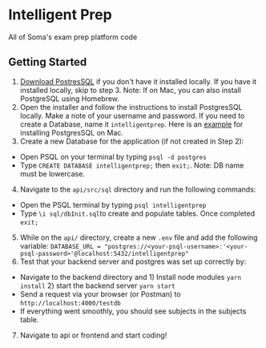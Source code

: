 # Intelligent Prep
All of Soma's exam prep platform code

## Getting Started
1. [Download PostresSQL](https://www.postgresql.org/download/) if you don't have it installed locally. If you have it installed locally, skip to step 3.
Note: If on Mac, you can also install PostgreSQL using Homebrew.
2. Open the installer and follow the instructions to install PostgresSQL locally. Make a note of your username and password. If you need to create a Database, name it `intelligentprep`. Here is an [example](https://www.postgresqltutorial.com/install-postgresql-macos/) for installing PostgresSQL on Mac.
3. Create a new Database for the application (if not created in Step 2):
* Open PSQL on your terminal by typing `psql -d postgres`
* Type `CREATE DATABASE intelligentprep;` then `exit;`. Note: DB name must be lowercase.
4. Navigate to the `api/src/sql` directory and run the following commands:  
* Open the PSQL terminal by typing `psql intelligentprep`
* Type `\i sql/dbInit.sql`to create and populate tables. Once completed `exit;`
5. While on the `api/` directory, create a new `.env` file and add the following variable: `DATABASE_URL = "postgres://<your-psql-username>:'<your-psql-password>'@localhost:5432/intelligentprep"`
6. Test that your backend server and postgres was set up correctly by:
* Navigate to the backend directory and 1) Install node modules `yarn install` 2) start the backend server `yarn start`
* Send a request via your browser (or Postman) to `http://localhost:4000/testdb`
* If everything went smoothly, you should see subjects in the subjects table.
7. Navigate to api or frontend and start coding!
